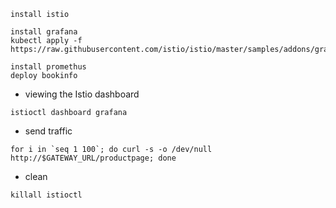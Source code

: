 ```
install istio 

install grafana
kubectl apply -f https://raw.githubusercontent.com/istio/istio/master/samples/addons/grafana.yaml

install promethus
deploy bookinfo 
```

- viewing the Istio dashboard
```
istioctl dashboard grafana
```

- send traffic
```
for i in `seq 1 100`; do curl -s -o /dev/null http://$GATEWAY_URL/productpage; done
```

- clean
```
killall istioctl
```